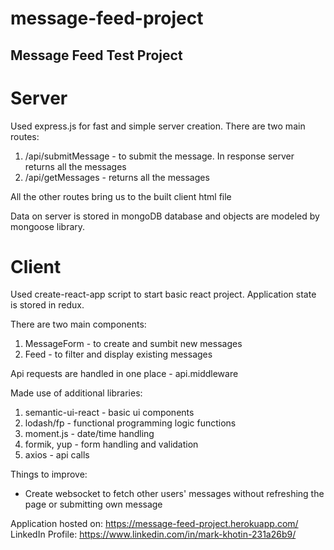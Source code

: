 # message-feed-project

## Message Feed Test Project

# Server

Used express.js for fast and simple server creation.
There are two main routes:
1) /api/submitMessage - to submit the message. In response server returns all the messages
2) /api/getMessages - returns all the messages

All the other routes bring us to the built client html file

Data on server is stored in mongoDB database and objects are modeled by mongoose library.

# Client

Used create-react-app script to start basic react project. 
Application state is stored in redux.

There are two main components:
1) MessageForm - to create and sumbit new messages
2) Feed - to filter and display existing messages

Api requests are handled in one place - api.middleware

Made use of additional libraries:

1) semantic-ui-react - basic ui components
2) lodash/fp - functional programming logic functions
3) moment.js - date/time handling
4) formik, yup - form handling and validation
5) axios - api calls

Things to improve:
 - Create websocket to fetch other users' messages without refreshing the page or submitting own message
 
 Application hosted on: https://message-feed-project.herokuapp.com/
 LinkedIn Profile: https://www.linkedin.com/in/mark-khotin-231a26b9/
